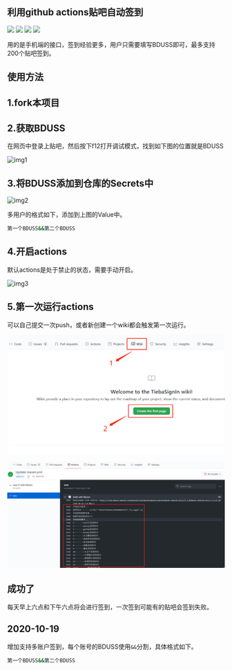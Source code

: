 ## 利用github actions贴吧自动签到

![](https://img.shields.io/github/issues/srcrs/TiebaSignIn?color=green)
![](https://img.shields.io/github/forks/srcrs/TiebaSignIn?color=yellow)
![](https://img.shields.io/github/stars/srcrs/TiebaSignIn?color=orange)
![](https://img.shields.io/github/license/srcrs/TiebaSignIn?color=ff69b4)

用的是手机端的接口，签到经验更多，用户只需要填写BDUSS即可，最多支持200个贴吧签到。

## 使用方法

## 1.fork本项目

## 2.获取BDUSS

在网页中登录上贴吧，然后按下f12打开调试模式，找到如下图的位置就是BDUSS

![img1](./assets/img1.png)

## 3.将BDUSS添加到仓库的Secrets中

![img2](./assets/img2.png)

多用户的格式如下，添加到上图的Value中。

```sh
第一个BDUSS&&第二个BDUSS
```

## 4.开启actions

默认actions是处于禁止的状态，需要手动开启。

![img3](./assets/img3.png)

## 5.第一次运行actions

可以自己提交一次push，或者新创建一个wiki都会触发第一次运行。

![img4](./assets/img4.png)

![img5](./assets/img5.png)

## 成功了

每天早上六点和下午六点将会进行签到，一次签到可能有的贴吧会签到失败。

## 2020-10-19

增加支持多账户签到，每个账号的BDUSS使用`&&`分割，具体格式如下。

```sh
第一个BDUSS&&第二个BDUSS
```
